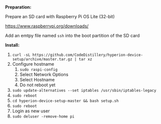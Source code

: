 **Preparation:**

Prepare an SD card with Raspberry Pi OS Lite (32-bit)

https://www.raspberrypi.org/downloads/

Add an emtpy file named `ssh` into the boot partition of the SD card

**Install:**

1. `curl -sL https://github.com/CodeDistillery/hyperion-device-setup/archive/master.tar.gz | tar xz`
2. Configure hostname
   1. `sudo raspi-config`
   2. Select Network Options
   3. Select Hostname
   4. Do not reboot yet
3. `sudo update-alternatives --set iptables /usr/sbin/iptables-legacy`
4. `sudo reboot`
5. `cd hyperion-device-setup-master && bash setup.sh`
6. `sudo reboot`
7. Login as new user
8. `sudo deluser -remove-home pi`
